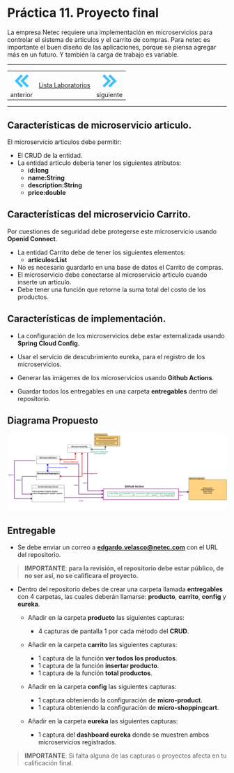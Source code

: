 # Práctica 11. Proyecto final 
La empresa Netec requiere una implementación en microservicios para controlar el sistema de articulos y el carrito de compras.
Para netec es importante el buen diseño de las  aplicaciones, porque se piensa agregar más en un futuro. Y también la carga de trabajo es variable.

---

<div style="width: 400px;">
        <table width="50%">
            <tr>
                <td style="text-align: center;">
                    <a href="../Capitulo10/README.md"><img src="../images/anterior.png" width="40px"></a>
                    <br>anterior
                </td>
                <td style="text-align: center;">
                   <a href="../README.md">Lista Laboratorios</a>
                </td>
<td style="text-align: center;">
                    <a href=""><img src="../images/siguiente.png" width="40px"></a>
                    <br>siguiente
                </td>
            </tr>
        </table>
</div>

---


## Características de microservicio articulo.
El microservicio articulos debe permitir:

- El CRUD de la entidad.
- La entidad articulo debería tener los siguientes atributos:
    - **id:long**
    - **name:String**
    - **description:String**
    - **price:double**


## Características del microservicio Carrito.

Por cuestiones de seguridad debe protegerse este microservicio usando **Openid Connect**.

- La entidad Carrito debe de tener los siguientes elementos:
    - **articulos:List**
- No es necesario guardarlo en una base de datos el Carrito de compras.
- El microservicio debe conectarse al microservicio articulo cuando inserte un articulo. 
- Debe tener una función que retorne la suma total del costo de los productos. 

## Características de implementación.

- La configuración de los microservicios debe estar externalizada usando **Spring Cloud Config**.

- Usar el servicio de descubrimiento eureka, para el registro de los microservicios. 

- Generar las imágenes de los microservicios usando **Github Actions**.

- Guardar todos los entregables en una carpeta **entregables** dentro del repositorio. 

## Diagrama Propuesto

![diagrama](../images/11/diagrama.png)

## Entregable

- Se debe enviar un correo a **edgardo.velasco@netec.com** con el URL del repositorio.
> **IMPORTANTE**: **para la revisión, el repositorio debe estar público, de no ser así, no se calificara el proyecto.**

- Dentro del repositorio debes de crear una carpeta llamada **entregables** con 4 carpetas, las cuales deberán llamarse: **producto**, **carrito**, **config** y **eureka**.

    - Añadir en la carpeta **producto** las siguientes capturas:
        - 4 capturas de pantalla 1 por cada método del **CRUD**. 
    
    - Añadir en la carpeta **carrito** las siguientes capturas:
        - 1 captura de la función **ver todos los productos**.
        - 1 captura de la función **insertar producto**.
        - 1 captura de la función **total productos**.
    
    - Añadir en la carpeta **config** las siguientes capturas:
        - 1 captura obteniendo la configuración de **micro-product**.
        - 1 captura obteniendo la configuración de **micro-shoppingcart**.
    
    - Añadir en la carpeta **eureka** las siguientes capturas:
        - 1 captura del **dashboard eureka** donde se muestren ambos microservicios registrados.


> **IMPORTANTE**: Si falta alguna de las capturas o proyectos afecta en tu calificación final. 
